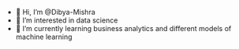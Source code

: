 - 👋 Hi, I’m @Dibya-Mishra
- 👀 I’m interested in data science
- 🌱 I’m currently learning business analytics and different models of machine learning


<!---
Dibya-Mishra/Dibya-Mishra is a ✨ special ✨ repository because its `README.md` (this file) appears on your GitHub profile.
You can click the Preview link to take a look at your changes.
--->
